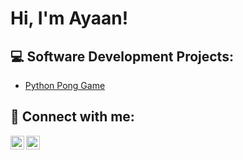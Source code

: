 <h1>Hi, I'm Ayaan! <br/>
<h2>💻 Software Development Projects:</h2>

- [Python Pong Game](https://github.com/AikonDev/PythonPongGame)

<h2>📱 Connect with me:</h2>

[<img align="left" alt="AikonDev | LinkedIn" width="22px" src="https://upload.wikimedia.org/wikipedia/commons/7/7e/LinkedIn_PNG16.png" />][linkedin]
[<img align="left" alt="AikonDev | Instagram" width="22px" src="https://upload.wikimedia.org/wikipedia/commons/thumb/5/58/Instagram-Icon.png/640px-Instagram-Icon.png" />][instagram]

[instagram]: https://www.instagram.com/ayn.jk
[linkedin]: https://www.linkedin.com/in/ayaan-jaman-khan-b0410b34a
